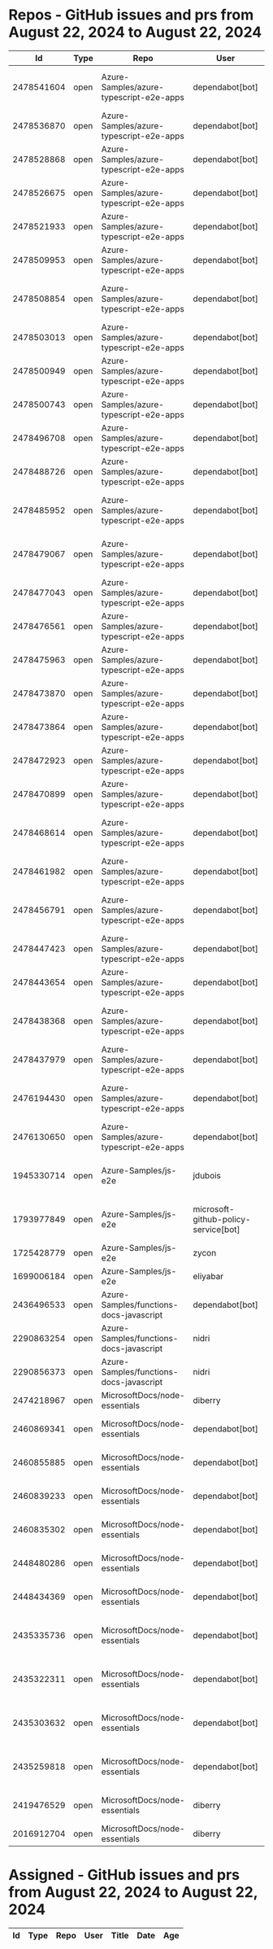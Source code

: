 # Repos - GitHub issues and prs from August 22, 2024 to August 22, 2024
|Id|Type|Repo|User|Title|Date|Age|
|--|--|--|--|--|--|--|
|2478541604|open|Azure-Samples/azure-typescript-e2e-apps|dependabot[bot]| [Bump @types/node from 18.16.19 to 22.5.0 in /api-functions-v4-typescript-original](https://api.github.com/repos/Azure-Samples/azure-typescript-e2e-apps/issues/523)|2024-08-21T17:02:33Z|1|
|2478536870|open|Azure-Samples/azure-typescript-e2e-apps|dependabot[bot]| [Bump @types/node from 20.16.1 to 22.5.0 in /lib-util](https://api.github.com/repos/Azure-Samples/azure-typescript-e2e-apps/issues/522)|2024-08-21T17:00:19Z|1|
|2478528868|open|Azure-Samples/azure-typescript-e2e-apps|dependabot[bot]| [Bump @types/node from 18.19.45 to 22.5.0 in /api](https://api.github.com/repos/Azure-Samples/azure-typescript-e2e-apps/issues/521)|2024-08-21T16:56:28Z|1|
|2478526675|open|Azure-Samples/azure-typescript-e2e-apps|dependabot[bot]| [Bump @types/node from 20.16.1 to 22.5.0 in /lib-openai](https://api.github.com/repos/Azure-Samples/azure-typescript-e2e-apps/issues/520)|2024-08-21T16:55:30Z|1|
|2478521933|open|Azure-Samples/azure-typescript-e2e-apps|dependabot[bot]| [Bump @types/node from 20.16.1 to 22.5.0 in /lib-storage](https://api.github.com/repos/Azure-Samples/azure-typescript-e2e-apps/issues/519)|2024-08-21T16:53:25Z|1|
|2478509953|open|Azure-Samples/azure-typescript-e2e-apps|dependabot[bot]| [Bump @types/node from 18.19.45 to 22.5.0 in /api-functions-v4-triggers](https://api.github.com/repos/Azure-Samples/azure-typescript-e2e-apps/issues/518)|2024-08-21T16:48:01Z|1|
|2478508854|open|Azure-Samples/azure-typescript-e2e-apps|dependabot[bot]| [Bump @types/node from 16.18.105 to 22.5.0 in /api-functions-v4-cosmos-db-no-sql](https://api.github.com/repos/Azure-Samples/azure-typescript-e2e-apps/issues/517)|2024-08-21T16:47:29Z|1|
|2478503013|open|Azure-Samples/azure-typescript-e2e-apps|dependabot[bot]| [Bump @types/node from 18.19.45 to 22.5.0 in /app-react-vite](https://api.github.com/repos/Azure-Samples/azure-typescript-e2e-apps/issues/516)|2024-08-21T16:44:29Z|1|
|2478500949|open|Azure-Samples/azure-typescript-e2e-apps|dependabot[bot]| [Bump @types/node from 20.16.1 to 22.5.0 in /lib-azure-sql](https://api.github.com/repos/Azure-Samples/azure-typescript-e2e-apps/issues/515)|2024-08-21T16:43:20Z|1|
|2478500743|open|Azure-Samples/azure-typescript-e2e-apps|dependabot[bot]| [Bump @types/node from 18.19.45 to 22.5.0 in /api-functions-v4-upload-file](https://api.github.com/repos/Azure-Samples/azure-typescript-e2e-apps/issues/514)|2024-08-21T16:43:13Z|1|
|2478496708|open|Azure-Samples/azure-typescript-e2e-apps|dependabot[bot]| [Bump @types/node from 14.18.63 to 22.5.0 in /api-functions-v3-upload-file](https://api.github.com/repos/Azure-Samples/azure-typescript-e2e-apps/issues/513)|2024-08-21T16:40:55Z|1|
|2478488726|open|Azure-Samples/azure-typescript-e2e-apps|dependabot[bot]| [Bump @types/node from 16.18.105 to 22.5.0 in /api-functions-v3](https://api.github.com/repos/Azure-Samples/azure-typescript-e2e-apps/issues/512)|2024-08-21T16:36:39Z|1|
|2478485952|open|Azure-Samples/azure-typescript-e2e-apps|dependabot[bot]| [Bump @types/node from 18.15.10 to 22.5.0 in /api-functions-v4-azure-resource-management](https://api.github.com/repos/Azure-Samples/azure-typescript-e2e-apps/issues/511)|2024-08-21T16:35:12Z|1|
|2478479067|open|Azure-Samples/azure-typescript-e2e-apps|dependabot[bot]| [Bump @types/node from 18.19.45 to 22.5.0 in /api-functions-v4-upload-file-by-trigger](https://api.github.com/repos/Azure-Samples/azure-typescript-e2e-apps/issues/510)|2024-08-21T16:31:53Z|1|
|2478477043|open|Azure-Samples/azure-typescript-e2e-apps|dependabot[bot]| [Bump @types/node from 18.19.45 to 22.5.0 in /api-inmemory](https://api.github.com/repos/Azure-Samples/azure-typescript-e2e-apps/issues/509)|2024-08-21T16:31:00Z|1|
|2478476561|open|Azure-Samples/azure-typescript-e2e-apps|dependabot[bot]| [Bump @types/node from 18.19.45 to 22.5.0 in /azure-upload-file-to-storage/api](https://api.github.com/repos/Azure-Samples/azure-typescript-e2e-apps/issues/508)|2024-08-21T16:30:47Z|1|
|2478475963|open|Azure-Samples/azure-typescript-e2e-apps|dependabot[bot]| [Bump @types/node from 20.16.1 to 22.5.0](https://api.github.com/repos/Azure-Samples/azure-typescript-e2e-apps/issues/507)|2024-08-21T16:30:28Z|1|
|2478473870|open|Azure-Samples/azure-typescript-e2e-apps|dependabot[bot]| [Bump @types/node from 18.19.45 to 22.5.0 in /api-functions-v4](https://api.github.com/repos/Azure-Samples/azure-typescript-e2e-apps/issues/506)|2024-08-21T16:29:27Z|1|
|2478473864|open|Azure-Samples/azure-typescript-e2e-apps|dependabot[bot]| [Bump @types/node from 20.16.1 to 22.5.0 in /quickstarts/service-bus/ts](https://api.github.com/repos/Azure-Samples/azure-typescript-e2e-apps/issues/505)|2024-08-21T16:29:27Z|1|
|2478472923|open|Azure-Samples/azure-typescript-e2e-apps|dependabot[bot]| [Bump @types/node from 16.18.105 to 22.5.0 in /api-functions-v3-mongoose](https://api.github.com/repos/Azure-Samples/azure-typescript-e2e-apps/issues/504)|2024-08-21T16:29:03Z|1|
|2478470899|open|Azure-Samples/azure-typescript-e2e-apps|dependabot[bot]| [Bump @types/node from 20.16.1 to 22.5.0 in /lib](https://api.github.com/repos/Azure-Samples/azure-typescript-e2e-apps/issues/503)|2024-08-21T16:28:14Z|1|
|2478468614|open|Azure-Samples/azure-typescript-e2e-apps|dependabot[bot]| [Bump @types/node from 18.19.45 to 22.5.0 in /api-expressjs-openapi-inmemory](https://api.github.com/repos/Azure-Samples/azure-typescript-e2e-apps/issues/502)|2024-08-21T16:27:10Z|1|
|2478461982|open|Azure-Samples/azure-typescript-e2e-apps|dependabot[bot]| [Bump @types/node from 18.19.45 to 22.5.0 in /app-react-vite-openai-chat](https://api.github.com/repos/Azure-Samples/azure-typescript-e2e-apps/issues/501)|2024-08-21T16:23:56Z|1|
|2478456791|open|Azure-Samples/azure-typescript-e2e-apps|dependabot[bot]| [Bump @types/node from 18.19.45 to 22.5.0 in /api-function-v4-mongodb-mongo](https://api.github.com/repos/Azure-Samples/azure-typescript-e2e-apps/issues/500)|2024-08-21T16:21:34Z|1|
|2478447423|open|Azure-Samples/azure-typescript-e2e-apps|dependabot[bot]| [Bump @types/node from 16.18.105 to 22.5.0 in /api-functions-v4-mongoose](https://api.github.com/repos/Azure-Samples/azure-typescript-e2e-apps/issues/499)|2024-08-21T16:16:59Z|1|
|2478443654|open|Azure-Samples/azure-typescript-e2e-apps|dependabot[bot]| [Bump @types/node from 18.19.45 to 22.5.0 in /api-expressjs-openapi-azuresql](https://api.github.com/repos/Azure-Samples/azure-typescript-e2e-apps/issues/498)|2024-08-21T16:14:58Z|1|
|2478438368|open|Azure-Samples/azure-typescript-e2e-apps|dependabot[bot]| [Bump @types/node from 20.16.1 to 22.5.0 in /quickstarts/azure-openai-assistants/ts](https://api.github.com/repos/Azure-Samples/azure-typescript-e2e-apps/issues/497)|2024-08-21T16:12:13Z|1|
|2478437979|open|Azure-Samples/azure-typescript-e2e-apps|dependabot[bot]| [Bump @types/node from 20.16.1 to 22.5.0 in /sdk-azure-openai](https://api.github.com/repos/Azure-Samples/azure-typescript-e2e-apps/issues/496)|2024-08-21T16:12:02Z|1|
|2476194430|open|Azure-Samples/azure-typescript-e2e-apps|dependabot[bot]| [Bump @typescript-eslint/parser from 5.62.0 to 8.2.0 in /quickstarts/service-bus/ts](https://api.github.com/repos/Azure-Samples/azure-typescript-e2e-apps/issues/495)|2024-08-20T17:41:45Z|2|
|2476130650|open|Azure-Samples/azure-typescript-e2e-apps|dependabot[bot]| [Bump @typescript-eslint/eslint-plugin from 5.62.0 to 8.2.0](https://api.github.com/repos/Azure-Samples/azure-typescript-e2e-apps/issues/494)|2024-08-20T17:02:52Z|2|
|1945330714|open|Azure-Samples/js-e2e|jdubois| [This repo doesn't meet the "durable ownership minimums" for Microsoft compliance](https://api.github.com/repos/Azure-Samples/js-e2e/issues/55)|2023-10-16T14:19:48Z|311|
|1793977849|open|Azure-Samples/js-e2e|microsoft-github-policy-service[bot]| [FabricBot: Onboarding to GitOps.ResourceManagement because of FabricBot decommissioning](https://api.github.com/repos/Azure-Samples/js-e2e/issues/54)|2023-07-07T18:01:49Z|412|
|1725428779|open|Azure-Samples/js-e2e|zycon| [Method changed to beginStart](https://api.github.com/repos/Azure-Samples/js-e2e/issues/53)|2023-05-25T09:20:31Z|455|
|1699006184|open|Azure-Samples/js-e2e|eliyabar| [Update create-vm.js](https://api.github.com/repos/Azure-Samples/js-e2e/issues/52)|2023-05-07T10:47:32Z|473|
|2436496533|open|Azure-Samples/functions-docs-javascript|dependabot[bot]| [Bump fast-xml-parser from 4.3.6 to 4.4.1 in /setup/storage-table-setup](https://api.github.com/repos/Azure-Samples/functions-docs-javascript/issues/10)|2024-07-29T22:27:36Z|24|
|2290863254|open|Azure-Samples/functions-docs-javascript|nidri| [Update README.md to update references to http triggers](https://api.github.com/repos/Azure-Samples/functions-docs-javascript/issues/9)|2024-05-11T11:56:21Z|103|
|2290856373|open|Azure-Samples/functions-docs-javascript|nidri| [Update httpTriggerRoute.js to use 'context' instead of 'console' for …](https://api.github.com/repos/Azure-Samples/functions-docs-javascript/issues/8)|2024-05-11T11:47:20Z|103|
|2474218967|open|MicrosoftDocs/node-essentials|diberry| [Unit testing with mocks](https://api.github.com/repos/MicrosoftDocs/node-essentials/issues/163)|2024-08-19T21:14:51Z|3|
|2460869341|open|MicrosoftDocs/node-essentials|dependabot[bot]| [chore(deps-dev): bump eslint from 8.57.0 to 9.9.0 in /nodejs-http](https://api.github.com/repos/MicrosoftDocs/node-essentials/issues/162)|2024-08-12T12:30:53Z|10|
|2460855885|open|MicrosoftDocs/node-essentials|dependabot[bot]| [chore(deps-dev): bump eslint from 8.57.0 to 9.9.0 in /nodejs-files](https://api.github.com/repos/MicrosoftDocs/node-essentials/issues/161)|2024-08-12T12:24:57Z|10|
|2460839233|open|MicrosoftDocs/node-essentials|dependabot[bot]| [chore(deps-dev): bump eslint from 8.57.0 to 9.9.0 in /nodejs-intro](https://api.github.com/repos/MicrosoftDocs/node-essentials/issues/160)|2024-08-12T12:16:57Z|10|
|2460835302|open|MicrosoftDocs/node-essentials|dependabot[bot]| [chore(deps-dev): bump eslint from 9.6.0 to 9.9.0 in /nodejs-debug](https://api.github.com/repos/MicrosoftDocs/node-essentials/issues/159)|2024-08-12T12:15:11Z|10|
|2448480286|open|MicrosoftDocs/node-essentials|dependabot[bot]| [chore(deps-dev): bump husky from 9.0.10 to 9.1.4 in /nodejs-http](https://api.github.com/repos/MicrosoftDocs/node-essentials/issues/158)|2024-08-05T12:50:36Z|17|
|2448434369|open|MicrosoftDocs/node-essentials|dependabot[bot]| [chore(deps-dev): bump husky from 9.0.10 to 9.1.4 in /nodejs-files](https://api.github.com/repos/MicrosoftDocs/node-essentials/issues/157)|2024-08-05T12:28:43Z|17|
|2435335736|open|MicrosoftDocs/node-essentials|dependabot[bot]| [chore(deps-dev): bump @babel/eslint-parser from 7.24.1 to 7.25.1 in /nodejs-files](https://api.github.com/repos/MicrosoftDocs/node-essentials/issues/154)|2024-07-29T12:51:44Z|24|
|2435322311|open|MicrosoftDocs/node-essentials|dependabot[bot]| [chore(deps-dev): bump @babel/eslint-parser from 7.24.1 to 7.25.1 in /nodejs-intro](https://api.github.com/repos/MicrosoftDocs/node-essentials/issues/152)|2024-07-29T12:45:22Z|24|
|2435303632|open|MicrosoftDocs/node-essentials|dependabot[bot]| [chore(deps-dev): bump @babel/eslint-parser from 7.24.1 to 7.25.1 in /nodejs-debug](https://api.github.com/repos/MicrosoftDocs/node-essentials/issues/150)|2024-07-29T12:36:24Z|24|
|2435259818|open|MicrosoftDocs/node-essentials|dependabot[bot]| [chore(deps-dev): bump @babel/eslint-parser from 7.24.1 to 7.25.1 in /nodejs-http](https://api.github.com/repos/MicrosoftDocs/node-essentials/issues/147)|2024-07-29T12:16:13Z|24|
|2419476529|open|MicrosoftDocs/node-essentials|diberry| [Dependencies module - updates based on security work.](https://api.github.com/repos/MicrosoftDocs/node-essentials/issues/144)|2024-07-19T17:31:36Z|34|
|2016912704|open|MicrosoftDocs/node-essentials|diberry| [Best practice for updates](https://api.github.com/repos/MicrosoftDocs/node-essentials/issues/47)|2023-11-29T15:58:58Z|267|
# Assigned - GitHub issues and prs from August 22, 2024 to August 22, 2024
|Id|Type|Repo|User|Title|Date|Age|
|--|--|--|--|--|--|--|
